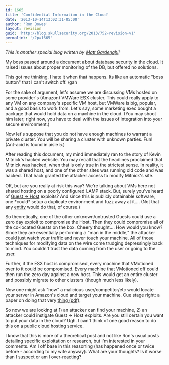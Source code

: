 ```yaml
---
id: 1665
title: 'Confidential Information in the Cloud'
date: '2013-10-14T13:02:31-05:00'
author: 'Ron Bowes'
layout: revision
guid: 'http://blog.skullsecurity.org/2013/752-revision-v1'
permalink: '/?p=1665'
---
```


*This is another special blog written by [Matt Gardenghi](http://twitter.com/matt_gardenghi)!*

My boss passed around a document about database security in the cloud. It raised issues about proper monitoring of the DB, but offered no solutions.

This got me thinking. I hate it when that happens. Its like an automatic "boss button" that I can't switch off. /gah

For the sake of argument, let's assume we are discussing VMs hosted on some provider's (Amazon) VMWare ESX cluster. This could really apply to any VM on any company's specific VM host, but VMWare is big, popular, and a good basis to work from. Let's say, some marketing exec bought a package that would hold data on a machine in the cloud. (You may shoot him later; right now, you have to deal with the issues of integration into your secure environment.)  
  
Now let's suppose that you do not have enough machines to warrant a private cluster. You will be sharing a cluster with unknown parties. Fun! (Ant-acid is found in aisle 5.)

After reading this document, my mind immediately ran to the story of Kevin Mitnick's hacked website. You may recall that the headlines proclaimed that Mitnick was hacked, when that is only true in the strictest sense. In reality, it was a shared host, and one of the other sites was running old code and was hacked. That hack granted the attacker access to modify Mitnick's site.

OK, but are you really at risk this way? We're talking about VMs here not shared hosting on a poorly configured LAMP stack. But, surely you've heard of [Guest -> Host](http://lists.vmware.com/pipermail/security-announce/2009/000055.html) exploits? And since this is publicly obtainable software, one \*could\* setup a duplicate environment and fuzz away at it.... (Not that any [entity](http://en.wikipedia.org/wiki/Russian_Business_Network) would do that, of course.)

So theoretically, one of the other unknown/untrusted Guests could use a zero day exploit to compromise the Host. Then they could compromise all of the co-located Guests on the box. Cheery thought.... How would you know? Since they are essentially performing a "man in the middle," the attacker could just watch your traffic and never touch your machine. All of those techniques for modifying data on the wire come trudging depressingly back to mind. You couldn't trust the data coming from the user or going to the user.

Further, if the ESX host is compromised, every machine that VMotioned over to it could be compromised. Every machine that VMotioned off could then run the zero day against a new host. This would get an entire cluster and possibly migrate to other clusters (though much less likely).

Now one might ask "how" a malicious user/competitor/etc would locate your server in Amazon's cloud and target your machine. Cue stage right: a paper on doing that very [thing (pdf)](http://cseweb.ucsd.edu/~hovav/dist/cloudsec.pdf).

So now we are looking at 1) an attacker can find your machine, 2) an attacker could instigate Guest -> Host exploits. Are you still certain you want to put your data in the cloud? Ugh. I can't think of one good reason to do this on a public cloud hosting service.

I know that this is more of a theoretical post and not like Ron's usual posts detailing specific exploitation or research, but I'm interested in your comments. Am I off base in this reasoning (has happened once or twice before - according to my wife anyway). What are your thoughts? Is it worse than I suspect or am I over-reacting?